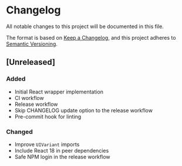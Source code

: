 # Changelog

All notable changes to this project will be documented in this file.

The format is based on [Keep a Changelog](https://keepachangelog.com/en/1.0.0),
and this project adheres to [Semantic Versioning](https://semver.org/spec/v2.0.0.html).

## [Unreleased]

### Added

- Initial React wrapper implementation
- CI workflow
- Release workflow
- Skip CHANGELOG update option to the release workflow
- Pre-commit hook for linting

### Changed

- Improve `UIVariant` imports
- Include React 18 in peer dependencies
- Safe NPM login in the release workflow
